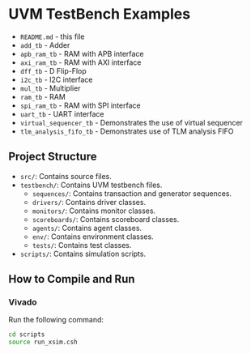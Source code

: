 # UVM TestBench Examples

- `README.md` - this file
- `add_tb` - Adder
- `apb_ram_tb` - RAM with APB interface
- `axi_ram_tb` - RAM with AXI interface
- `dff_tb` - D Flip-Flop 
- `i2c_tb` - I2C interface
- `mul_tb` - Multiplier
- `ram_tb` - RAM 
- `spi_ram_tb` - RAM with SPI interface
- `uart_tb` - UART interface
- `virtual_sequencer_tb` - Demonstrates the use of virtual sequencer
- `tlm_analysis_fifo_tb` - Demonstrates use of TLM analysis FIFO


## Project Structure

- `src/`: Contains source files.
- `testbench/`: Contains UVM testbench files.
  - `sequences/`: Contains transaction and generator sequences.
  - `drivers/`: Contains driver classes.
  - `monitors/`: Contains monitor classes.
  - `scoreboards/`: Contains scoreboard classes.
  - `agents/`: Contains agent classes.
  - `env/`: Contains environment classes.
  - `tests/`: Contains test classes.
- `scripts/`: Contains simulation scripts.

## How to Compile and Run

### Vivado
Run the following command:

```sh
cd scripts
source run_xsim.csh
